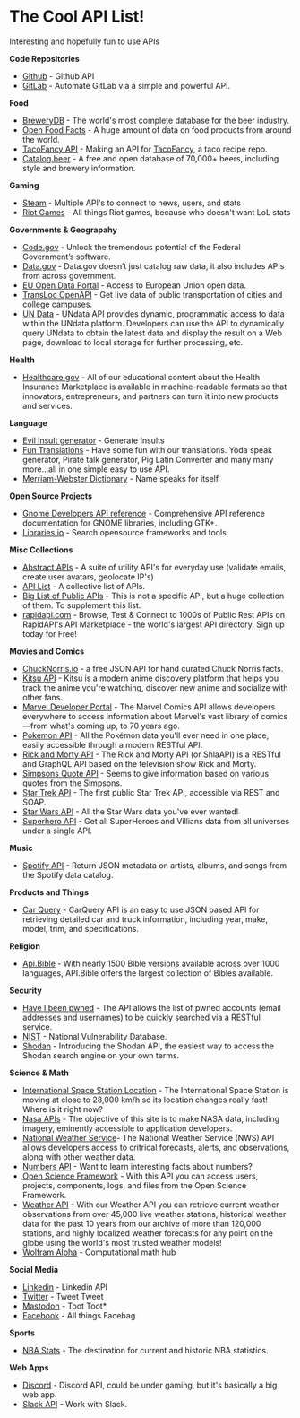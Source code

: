 # The Cool API List!
Interesting and hopefully fun to use APIs

**Code Repositories**
* [Github](https://developer.github.com/v3/) - Github API
* [GitLab](https://docs.gitlab.com/ee/api/) - Automate GitLab via a simple and powerful API.

**Food**
* [BreweryDB](https://www.brewerydb.com/) - The world's most complete database for the beer industry.
* [Open Food Facts](https://world.openfoodfacts.org/data) - A huge amount of data on food products from around the world.
* [TacoFancy API](https://github.com/evz/tacofancy-api) - Making an API for [TacoFancy](https://github.com/sinker/tacofancy), a taco recipe repo.
* [Catalog.beer](https://catalog.beer/api-docs/) - A free and open database of 70,000+ beers, including style and brewery information.

**Gaming**
* [Steam](https://steamcommunity.com/dev) - Multiple API's to connect to news, users, and stats
* [Riot Games](https://developer.riotgames.com/) - All things Riot games, because who doesn't want LoL stats

**Governments & Geograpahy**
* [Code.gov](https://code.gov/) - Unlock the tremendous potential of the Federal Government’s software.
* [Data.gov](https://www.data.gov/developers/apis) - Data.gov doesn’t just catalog raw data, it also includes APIs from across government. 
* [EU Open Data Portal](http://data.europa.eu/euodp/en/developerscorner) - Access to European Union open data.
* [TransLoc OpenAPI](https://rapidapi.com/transloc/api/openapi-1-2/details) - Get live data of public transportation of cities and college campuses.
* [UN Data](http://data.un.org/Host.aspx?Content=API) - UNdata API provides dynamic, programmatic access to data within the UNdata platform. Developers can use the API to dynamically query UNdata to obtain the latest data and display the result on a Web page, download to local storage for further processing, etc.

**Health**
* [Healthcare.gov](https://www.healthcare.gov/developers/) - All of our educational content about the Health Insurance Marketplace is available in machine-readable formats so that innovators, entrepreneurs, and partners can turn it into new products and services.

**Language**
* [Evil insult generator](https://evilinsult.com/api/) - Generate Insults
* [Fun Translations](https://funtranslations.com/api) - Have some fun with our translations. Yoda speak generator, Pirate talk generator, Pig Latin Converter and many many more...all in one simple easy to use API.
* [Merriam-Webster Dictionary](https://dictionaryapi.com/products/index) - Name speaks for itself

**Open Source Projects**
* [Gnome Developers API reference](https://developer.gnome.org/references) - Comprehensive API reference documentation for GNOME libraries, including GTK+.
* [Libraries.io](https://libraries.io/api) - Search opensource frameworks and tools. 


**Misc Collections**
* [Abstract APIs](https://www.abstractapi.com) - A suite of utility API's for everyday use (validate emails, create user avatars, geolocate IP's)
* [API List](https://apilist.fun/) - A collective list of APIs.
* [Big List of Public APIs](https://github.com/public-apis/public-apis) - This is not a specific API, but a huge collection of them. To supplement this list.
* [rapidapi.com](https://rapidapi.com/) - Browse, Test & Connect to 1000s of Public Rest APIs on RapidAPI's API Marketplace - the world's largest API directory. Sign up today for Free!

**Movies and Comics**
* [ChuckNorris.io](https://api.chucknorris.io/) - a free JSON API for hand curated Chuck Norris facts.
* [Kitsu API](https://kitsu.docs.apiary.io/) - Kitsu is a modern anime discovery platform that helps you track the anime you're watching, discover new anime and socialize with other fans.
* [Marvel Developer Portal](https://developer.marvel.com/) - The Marvel Comics API allows developers everywhere to access information about Marvel's vast library of comics—from what's coming up, to 70 years ago.
* [Pokemon API](https://pokeapi.co/) - All the Pokémon data you'll ever need in one place, easily accessible through a modern RESTful API.
* [Rick and Morty API](https://rickandmortyapi.com/) - The Rick and Morty API (or ShlaAPI) is a RESTful and GraphQL API based on the television show Rick and Morty.
* [Simpsons Quote API](https://thesimpsonsquoteapi.glitch.me/) - Seems to give information based on various quotes from the Simpsons.
* [Star Trek API](http://stapi.co/) - The first public Star Trek API, accessible via REST and SOAP.
* [Star Wars API](https://swapi.co/) - All the Star Wars data you've ever wanted!
* [Superhero API](http://www.superheroapi.com/) - Get all SuperHeroes and Villians data from all universes under a single API.

**Music**
* [Spotify API](https://developer.spotify.com/documentation/web-api/) - Return JSON metadata on artists, albums, and songs from the Spotify data catalog.

**Products and Things**
* [Car Query](http://www.carqueryapi.com/) - CarQuery API is an easy to use JSON based API for retrieving detailed car and truck information, including year, make, model, trim, and specifications.

**Religion**
* [Api.Bible](https://scripture.api.bible) - With nearly 1500 Bible versions available across over 1000 languages, API.Bible offers the largest collection of Bibles available.

**Security**
* [Have I been pwned](https://haveibeenpwned.com/API/v2) - The API allows the list of pwned accounts (email addresses and usernames) to be quickly searched via a RESTful service.
* [NIST](https://nvd.nist.gov/vuln/Data-Feeds/JSON-feed-changelog) - National Vulnerability Database.
* [Shodan](https://developer.shodan.io) - Introducing the Shodan API, the easiest way to access the Shodan search engine on your own terms.

**Science & Math**
* [International Space Station Location](http://open-notify.org/Open-Notify-API/ISS-Location-Now/) - The International Space Station is moving at close to 28,000 km/h so its location changes really fast! Where is it right now?
* [Nasa APIs](https://api.nasa.gov/) - The objective of this site is to make NASA data, including imagery, eminently accessible to application developers.
* [National Weather Service](https://www.weather.gov/documentation/services-web-api)- The National Weather Service (NWS) API allows developers access to critrical forecasts, alerts, and observations, along with other weather data.
* [Numbers API](http://numbersapi.com/#42) - Want to learn interesting facts about numbers?
* [Open Science Framework](https://developer.osf.io) - With this API you can access users, projects, components, logs, and files from the Open Science Framework.
* [Weather API](https://www.weatherbit.io/api) - With our Weather API you can retrieve current weather observations from over 45,000 live weather stations, historical weather data for the past 10 years from our archive of more than 120,000 stations, and highly localized weather forecasts for any point on the globe using the world's most trusted weather models!
* [Wolfram Alpha](http://products.wolframalpha.com/api/) - Computational math hub

**Social Media**
* [Linkedin](https://developer.linkedin.com/docs/rest-api) - Linkedin API
* [Twitter](https://developer.twitter.com/) - Tweet Tweet
* [Mastodon](https://docs.joinmastodon.org/api/) - Toot Toot*
* [Facebook](https://developers.facebook.com/) - All things Facebag

**Sports**
* [NBA Stats](https://any-api.com/nba_com/nba_com/docs/API_Description) - The destination for current and historic NBA statistics.

**Web Apps**
* [Discord](https://discordapp.com/developers/docs/intro) - Discord API, could be under gaming, but it's basically a big web app. 
* [Slack API](https://api.slack.com/) - Work with Slack.
